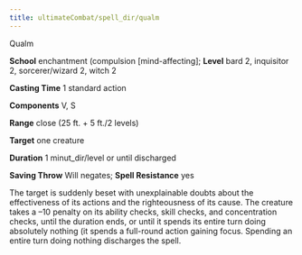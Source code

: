 ```yaml
---
title: ultimateCombat/spell_dir/qualm
---
```

Qualm

**School** enchantment (compulsion [mind-affecting]; **Level** bard 2, inquisitor 2, sorcerer/wizard 2, witch 2

**Casting Time** 1 standard action

**Components** V, S

**Range** close (25 ft. + 5 ft./2 levels)

**Target** one creature

**Duration** 1 minut_dir/level or until discharged

**Saving Throw** Will negates; **Spell Resistance** yes

The target is suddenly beset with unexplainable doubts about the effectiveness of its actions and the righteousness of its cause. The creature takes a –10 penalty on its ability checks, skill checks, and concentration checks, until the duration ends, or until it spends its entire turn doing absolutely nothing (it spends a full-round action gaining focus. Spending an entire turn doing nothing discharges the spell.

